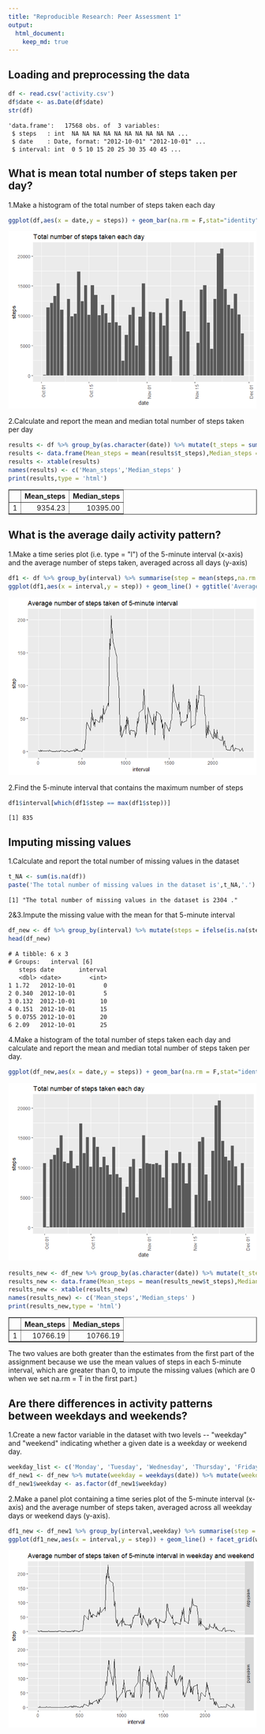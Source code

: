 ```yaml
---
title: "Reproducible Research: Peer Assessment 1"
output: 
  html_document:
    keep_md: true
---
```



## Loading and preprocessing the data

```r
df <- read.csv('activity.csv')
df$date <- as.Date(df$date)
str(df)
```

```
'data.frame':	17568 obs. of  3 variables:
 $ steps   : int  NA NA NA NA NA NA NA NA NA NA ...
 $ date    : Date, format: "2012-10-01" "2012-10-01" ...
 $ interval: int  0 5 10 15 20 25 30 35 40 45 ...
```


## What is mean total number of steps taken per day?

1.Make a histogram of the total number of steps taken each day


```r
ggplot(df,aes(x = date,y = steps)) + geom_bar(na.rm = F,stat="identity") + theme(axis.text.x = element_text(angle = 90, hjust = 1)) + ggtitle('Total number of steps taken each day')
```

![](PA1_template_files/figure-html/histogram-1.png)<!-- -->

2.Calculate and report the mean and median total number of steps taken per day


```r
results <- df %>% group_by(as.character(date)) %>% mutate(t_steps = sum(steps,na.rm = T))
results <- data.frame(Mean_steps = mean(results$t_steps),Median_steps = median(results$t_steps))
results <- xtable(results)
names(results) <- c('Mean_steps','Median_steps' )
print(results,type = 'html')
```

<!-- html table generated in R 3.5.1 by xtable 1.8-2 package -->
<!-- Sat Dec 14 22:11:14 2019 -->
<table border=1>
<tr> <th>  </th> <th> Mean_steps </th> <th> Median_steps </th>  </tr>
  <tr> <td align="right"> 1 </td> <td align="right"> 9354.23 </td> <td align="right"> 10395.00 </td> </tr>
   </table>

## What is the average daily activity pattern?

1.Make a time series plot (i.e. type = "l") of the 5-minute interval (x-axis) and the average number of steps taken, averaged across all days (y-axis)


```r
df1 <- df %>% group_by(interval) %>% summarise(step = mean(steps,na.rm = T))
ggplot(df1,aes(x = interval,y = step)) + geom_line() + ggtitle('Average number of steps taken of 5-minute interval')
```

![](PA1_template_files/figure-html/timeseries-1.png)<!-- -->

2.Find the 5-minute interval that contains the maximum number of steps


```r
df1$interval[which(df1$step == max(df1$step))]
```

```
[1] 835
```

## Imputing missing values

1.Calculate and report the total number of missing values in the dataset 


```r
t_NA <- sum(is.na(df))
paste('The total number of missing values in the dataset is',t_NA,'.')
```

```
[1] "The total number of missing values in the dataset is 2304 ."
```

2&3.Impute the missing value with the mean for that 5-minute interval


```r
df_new <- df %>% group_by(interval) %>% mutate(steps = ifelse(is.na(steps),mean(steps,na.rm = T),steps))
head(df_new)
```

```
# A tibble: 6 x 3
# Groups:   interval [6]
   steps date       interval
   <dbl> <date>        <int>
1 1.72   2012-10-01        0
2 0.340  2012-10-01        5
3 0.132  2012-10-01       10
4 0.151  2012-10-01       15
5 0.0755 2012-10-01       20
6 2.09   2012-10-01       25
```

4.Make a histogram of the total number of steps taken each day and calculate and report the mean and median total number of steps taken per day.


```r
ggplot(df_new,aes(x = date,y = steps)) + geom_bar(na.rm = F,stat="identity") + theme(axis.text.x = element_text(angle = 90, hjust = 1)) + ggtitle('Total number of steps taken each day')
```

![](PA1_template_files/figure-html/unnamed-chunk-3-1.png)<!-- -->


```r
results_new <- df_new %>% group_by(as.character(date)) %>% mutate(t_steps = sum(steps,na.rm = T))
results_new <- data.frame(Mean_steps = mean(results_new$t_steps),Median_steps = median(results_new$t_steps))
results_new <- xtable(results_new)
names(results_new) <- c('Mean_steps','Median_steps' )
print(results_new,type = 'html')
```

<!-- html table generated in R 3.5.1 by xtable 1.8-2 package -->
<!-- Sat Dec 14 22:11:15 2019 -->
<table border=1>
<tr> <th>  </th> <th> Mean_steps </th> <th> Median_steps </th>  </tr>
  <tr> <td align="right"> 1 </td> <td align="right"> 10766.19 </td> <td align="right"> 10766.19 </td> </tr>
   </table>

The two values are both greater than the estimates from the first part of the assignment because we use the mean values of steps in each 5-minute interval, which are greater than 0, to impute the missing values (which are 0 when we set na.rm = T in the first part.)

## Are there differences in activity patterns between weekdays and weekends?

1.Create a new factor variable in the dataset with two levels -- "weekday" and "weekend" indicating whether a given date is a weekday or weekend day.


```r
weekday_list <- c('Monday', 'Tuesday', 'Wednesday', 'Thursday', 'Friday')
df_new1 <- df_new %>% mutate(weekday = weekdays(date)) %>% mutate(weekday = ifelse(weekday %in% weekday_list,'weekday','weekend'))
df_new1$weekday <- as.factor(df_new1$weekday)
```

2.Make a panel plot containing a time series plot of the 5-minute interval (x-axis) and the average number of steps taken, averaged across all weekday days or weekend days (y-axis). 


```r
df1_new <- df_new1 %>% group_by(interval,weekday) %>% summarise(step = mean(steps,na.rm = T))
ggplot(df1_new,aes(x = interval,y = step)) + geom_line() + facet_grid(weekday ~ .) + ggtitle('Average number of steps taken of 5-minute interval in weekday and weekend')
```

![](PA1_template_files/figure-html/unnamed-chunk-6-1.png)<!-- -->
